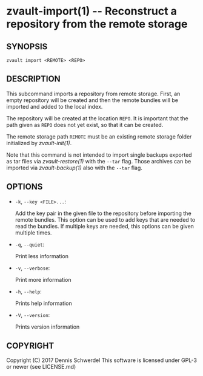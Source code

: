zvault-import(1) -- Reconstruct a repository from the remote storage
====================================================================

## SYNOPSIS

`zvault import <REMOTE> <REPO>`


## DESCRIPTION

This subcommand imports a repository from remote storage. First, an empty
repository will be created and then the remote bundles will be imported and
added to the local index.

The repository will be created at the location `REPO`. It is important that the
path given as `REPO` does not yet exist, so that it can be created.

The remote storage path `REMOTE` must be an existing remote storage folder
initialized by _zvault-init(1)_.

Note that this command is not intended to import single backups exported as tar
files via _zvault-restore(1)_ with the `--tar` flag. Those archives can be
imported via _zvault-backup(1)_ also with the `--tar` flag.


## OPTIONS

* `-k`, `--key <FILE>...`:

  Add the key pair in the given file to the repository before importing the
  remote bundles. This option can be used to add keys that are needed to read
  the bundles. If multiple keys are needed, this options can be given multiple
  times.


* `-q`, `--quiet`:

  Print less information


* `-v`, `--verbose`:

  Print more information


* `-h`, `--help`:

  Prints help information


* `-V`, `--version`:     

  Prints version information


## COPYRIGHT

Copyright (C) 2017  Dennis Schwerdel
This software is licensed under GPL-3 or newer (see LICENSE.md)
